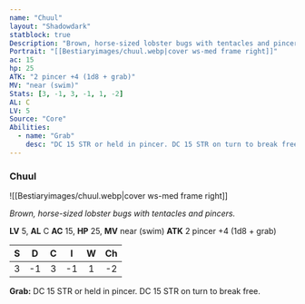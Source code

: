 ```yaml
---
name: "Chuul"
layout: "Shadowdark"
statblock: true
Description: "Brown, horse-sized lobster bugs with tentacles and pincers."
Portrait: "[[Bestiaryimages/chuul.webp|cover ws-med frame right]]"
ac: 15
hp: 25
ATK: "2 pincer +4 (1d8 + grab)"
MV: "near (swim)"
Stats: [3, -1, 3, -1, 1, -2]
AL: C
LV: 5
Source: "Core"
Abilities:
  - name: "Grab"
    desc: "DC 15 STR or held in pincer. DC 15 STR on turn to break free."
---
```


### Chuul

![[Bestiaryimages/chuul.webp|cover ws-med frame right]]

_Brown, horse-sized lobster bugs with tentacles and pincers._

**LV** 5, **AL** C
**AC** 15, **HP** 25, **MV** near (swim)
**ATK** 2 pincer +4 (1d8 + grab)

|  S  |  D  |  C  |  I  |  W  |  Ch  |
|:---:|:---:|:---:|:---:|:---:|:----:|
| 3 | -1 | 3 | -1 | 1 | -2 |

**Grab:** DC 15 STR or held in pincer. DC 15 STR on turn to break free.

